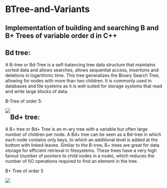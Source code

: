 # BTree-and-Variants
## Implementation of building and searching B and B+ Trees of variable order d in C++

## Bd tree:
A B-tree or Bd-Tree is a self-balancing tree data structure that maintains sorted data and allows searches, allows sequential access, insertions and deletions in logarithmic time. 
This tree generalizes the Binary Search Tree, allowing for nodes with more than two children. It is commonly used in databases and file systems as it is well suited for storage systems that read and write large blocks of data.

<p>B-Tree of order 5:</p>
<img src="http://vitalflux.com/wp-content/uploads/2015/05/btree-order5.jpg" style="float: left;"/>

## Bd+ tree:
A B+ tree or Bd+ Tree is an m-ary tree with a variable but often large number of children per node. A Bd+ tree can be seen as a Bd-tree in which each node contains only keys, to which an additional level is added at the bottom with linked leaves. Similar to the B-tree, B+ trees are great for data storage for efficient retrieval in filesystems. These trees have a very high fanout (number of pointers to child nodes in a node), which reduces the number of I\O operations required to find an element in the tree.

<p>B+ Tree of order 5</p>
<img src="http://www.cburch.com/cs/340/reading/btree/btree-6.png" style="float: left;"/>
